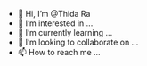 - 👋 Hi, I’m @Thida Ra
- 👀 I’m interested in ...
- 🌱 I’m currently learning ...
- 💞️ I’m looking to collaborate on ...
- 📫 How to reach me ...

<!---
Thida Ra/Thida Ra is a ✨ special ✨ repository because its `README.md` (this file) appears on your GitHub profile.
You can click the Preview link to take a look at your changes.
--->
